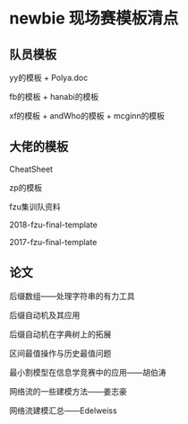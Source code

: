 # newbie 现场赛模板清点

## 队员模板

yy的模板 + Polya.doc

fb的模板 + hanabi的模板

xf的模板 + andWho的模板 + mcginn的模板

## 大佬的模板

CheatSheet

zp的模板

fzu集训队资料

2018-fzu-final-template

2017-fzu-final-template

## 论文

后缀数组——处理字符串的有力工具

后缀自动机及其应用

后缀自动机在字典树上的拓展

区间最值操作与历史最值问题                                                                                                                                                                                                                   

最小割模型在信息学竞赛中的应用——胡伯涛

网络流的一些建模方法——姜志豪

网络流建模汇总——Edelweiss